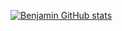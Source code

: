 [![Benjamin GitHub stats](https://github-readme-stats.vercel.app/api?username=BenjaminMahmic&count_private=true&show_icons=true)](https://github.com/BenjaminMahmic/githubreadme-stats)
